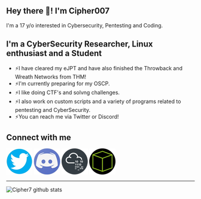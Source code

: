 ## Hey there 👋! I'm Cipher007
I'm a 17 y/o interested in Cybersecurity, Pentesting and Coding.

## I'm a CyberSecurity Researcher, Linux enthusiast and a Student

* ⚡I have cleared my eJPT and have also finished the Throwback and Wreath Networks from THM!
* ⚡I'm currently preparing for my OSCP.
* ⚡I like doing CTF's and solvng challenges.
* ⚡I also work on custom scripts and a variety of programs related to pentesting and CyberSecurity.
* ⚡You can reach me via Twitter or Discord!



## Connect with me

[![Twitter](assets/twitter-logo.png)][Twitter]
[![Discord](assets/discord-logo.png)][Discord]
[![TryHackMe](assets/thm-logo.png)][TryHackMe]
[![HackTheBox](assets/htb-logo.png)][HackTheBox]


---

![Cipher7 github stats](https://github-readme-stats.vercel.app/api?username=cipher7&show_icons=true&theme=algolia)


[Twitter]: https://twitter.com/xCipher007
[Discord]: https://discordapp.com/users/706779776349765722
[TryHackMe]: https://tryhackme.com/p/Cipher007
[HackTheBox]: https://app.hackthebox.eu/profile/306748
